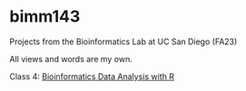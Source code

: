 # bimm143
Projects from the Bioinformatics Lab at UC San Diego (FA23)

All views and words are my own.

Class 4: [Bioinformatics Data Analysis with R](https://github.com/Iamnotawoodchuck62/bimm143/blob/main/class04/class04.pdf)
